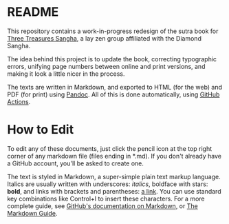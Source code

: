 # README

This repository contains a work-in-progress redesign of the sutra book for [Three Treasures Sangha](https://three-treasures-sangha.org/), a lay zen group affiliated with the Diamond Sangha. 

The idea behind this project is to update the book, correcting typographic errors, unifying page numbers between online and print versions, and making it look a little nicer in the process.

The texts are written in Markdown, and exported to HTML (for the web) and PDF (for print) using [Pandoc](https://pandoc.org/). All of this is done automatically, using [GitHub Actions](https://docs.github.com/en/actions).

# How to Edit 

To edit any of these documents, just click the pencil icon at the top right corner of any markdown file (files ending in *.md). If you don't already have a GitHub account, you'll be asked to create one. 

The text is styled in Markdown, a super-simple plain text markup language. Italics are usually written with underscores: _italics_, boldface with stars: **bold**, and links with brackets and parentheses: [a link](https://www.markdownguide.org/). You can use standard key combinations like Control+I to insert these characters. For a more complete guide, see [GitHub's documentation on Markdown](https://docs.github.com/en/get-started/writing-on-github/getting-started-with-writing-and-formatting-on-github/basic-writing-and-formatting-syntax), or [The Markdown Guide](https://www.markdownguide.org/). 

 

